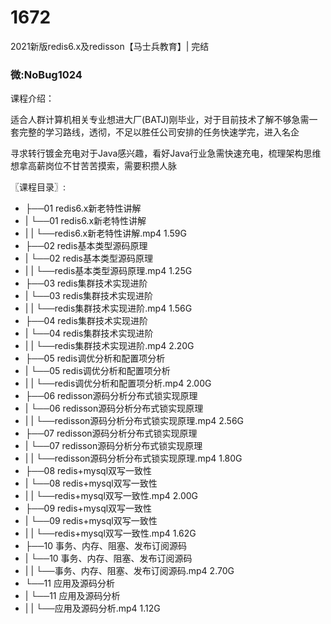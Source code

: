 # 1672
2021新版redis6.x及redisson【马士兵教育】| 完结

### 微:NoBug1024 


课程介绍：

适合人群计算机相关专业想进大厂(BATJ)刚毕业，对于目前技术了解不够急需一套完整的学习路线，透彻，不足以胜任公司安排的任务快速学完，进入名企

寻求转行镀金充电对于Java感兴趣，看好Java行业急需快速充电，梳理架构思维想拿高薪岗位不甘苦苦摸索，需要积攒人脉

〖课程目录〗:

- ├──01 redis6.x新老特性讲解  
- |   └──01 redis6.x新老特性讲解  
- |   |   └──redis6.x新老特性讲解.mp4  1.59G
- ├──02 redis基本类型源码原理  
- |   └──02 redis基本类型源码原理  
- |   |   └──redis基本类型源码原理.mp4  1.25G
- ├──03 redis集群技术实现进阶  
- |   └──03 redis集群技术实现进阶  
- |   |   └──redis集群技术实现进阶.mp4  1.56G
- ├──04 redis集群技术实现进阶  
- |   └──04 redis集群技术实现进阶  
- |   |   └──redis集群技术实现进阶.mp4  2.20G
- ├──05 redis调优分析和配置项分析  
- |   └──05 redis调优分析和配置项分析  
- |   |   └──redis调优分析和配置项分析.mp4  2.00G
- ├──06 redisson源码分析分布式锁实现原理  
- |   └──06 redisson源码分析分布式锁实现原理  
- |   |   └──redisson源码分析分布式锁实现原理.mp4  2.56G
- ├──07 redisson源码分析分布式锁实现原理  
- |   └──07 redisson源码分析分布式锁实现原理  
- |   |   └──redisson源码分析分布式锁实现原理.mp4  1.80G
- ├──08 redis+mysql双写一致性  
- |   └──08 redis+mysql双写一致性  
- |   |   └──redis+mysql双写一致性.mp4  2.00G
- ├──09 redis+mysql双写一致性  
- |   └──09 redis+mysql双写一致性  
- |   |   └──redis+mysql双写一致性.mp4  1.62G
- ├──10 事务、内存、阻塞、发布订阅源码  
- |   └──10 事务、内存、阻塞、发布订阅源码  
- |   |   └──事务、内存、阻塞、发布订阅源码.mp4  2.70G
- └──11 应用及源码分析  
- |   └──11 应用及源码分析  
- |   |   └──应用及源码分析.mp4  1.12G
